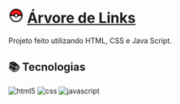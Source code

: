 # <img width=30px height=30px src="https://github.com/camilavitoriacosta/pokedex/blob/master/src/icones/icon_pokebola.png" alt="pokebola"> [Árvore de Links ]()
Projeto feito utilizando HTML, CSS e Java Script.

## 📚 Tecnologias
<div class='tecnologias'> 
    <img src="https://img.shields.io/badge/HTML5-E34F26?style=for-the-badge&logo=html5&logoColor=white" alt="html5">
    <img src="https://img.shields.io/badge/CSS3-1572B6?style=for-the-badge&logo=css3&logoColor=white" alt="css">
    <img src="https://img.shields.io/badge/JavaScript-F7DF1E?style=for-the-badge&logo=javascript&logoColor=black" alt="javascript">
</div>
